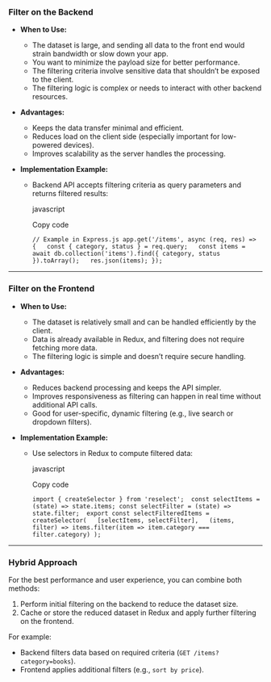 ### **Filter on the Backend**

- **When to Use:**
    
    - The dataset is large, and sending all data to the front end would strain bandwidth or slow down your app.
    - You want to minimize the payload size for better performance.
    - The filtering criteria involve sensitive data that shouldn’t be exposed to the client.
    - The filtering logic is complex or needs to interact with other backend resources.
- **Advantages:**
    
    - Keeps the data transfer minimal and efficient.
    - Reduces load on the client side (especially important for low-powered devices).
    - Improves scalability as the server handles the processing.
- **Implementation Example:**
    
    - Backend API accepts filtering criteria as query parameters and returns filtered results:
        
        javascript
        
        Copy code
        
        `// Example in Express.js app.get('/items', async (req, res) => {   const { category, status } = req.query;   const items = await db.collection('items').find({ category, status }).toArray();   res.json(items); });`
        

---

### **Filter on the Frontend**

- **When to Use:**
    
    - The dataset is relatively small and can be handled efficiently by the client.
    - Data is already available in Redux, and filtering does not require fetching more data.
    - The filtering logic is simple and doesn’t require secure handling.
- **Advantages:**
    
    - Reduces backend processing and keeps the API simpler.
    - Improves responsiveness as filtering can happen in real time without additional API calls.
    - Good for user-specific, dynamic filtering (e.g., live search or dropdown filters).
- **Implementation Example:**
    
    - Use selectors in Redux to compute filtered data:
        
        javascript
        
        Copy code
        
        `import { createSelector } from 'reselect';  const selectItems = (state) => state.items; const selectFilter = (state) => state.filter;  export const selectFilteredItems = createSelector(   [selectItems, selectFilter],   (items, filter) => items.filter(item => item.category === filter.category) );`
        

---

### **Hybrid Approach**

For the best performance and user experience, you can combine both methods:

1. Perform initial filtering on the backend to reduce the dataset size.
2. Cache or store the reduced dataset in Redux and apply further filtering on the frontend.

For example:

- Backend filters data based on required criteria (`GET /items?category=books`).
- Frontend applies additional filters (e.g., `sort by price`).